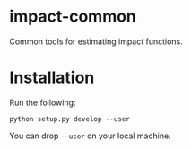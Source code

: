 # impact-common
Common tools for estimating impact functions.

# Installation

Run the following:
```
python setup.py develop --user
```

You can drop `--user` on your local machine.
